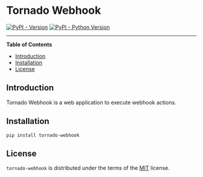 # Tornado Webhook

[![PyPI - Version](https://img.shields.io/pypi/v/tornado-webhook.svg)](https://pypi.org/project/tornado-webhook)
[![PyPI - Python Version](https://img.shields.io/pypi/pyversions/tornado-webhook.svg)](https://pypi.org/project/tornado-webhook)

-----

**Table of Contents**

- [Introduction](#introduction)
- [Installation](#installation)
- [License](#license)

## Introduction

Tornado Webhook is a web application to execute webhook actions.

## Installation

```console
pip install tornado-webhook
```

## License

`tornado-webhook` is distributed under the terms of the [MIT](https://spdx.org/licenses/MIT.html) license.
